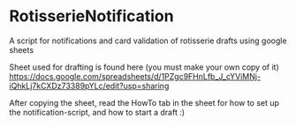 # RotisserieNotification
A script for notifications and card validation of rotisserie drafts using google sheets

Sheet used for drafting is found here (you must make your own copy of it)
https://docs.google.com/spreadsheets/d/1PZgc9FHnLfb_J_cYViMNj-iQhkLj7kCXDz73389pYLc/edit?usp=sharing

After copying the sheet, read the HowTo tab in the sheet for how to set up the notification-script, and how to start a draft :)
